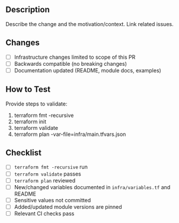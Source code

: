 ## Description

Describe the change and the motivation/context. Link related issues.

## Changes
- [ ] Infrastructure changes limited to scope of this PR
- [ ] Backwards compatible (no breaking changes)
- [ ] Documentation updated (README, module docs, examples)

## How to Test
Provide steps to validate:
1. terraform fmt -recursive
2. terraform init
3. terraform validate
4. terraform plan -var-file=infra/main.tfvars.json

## Checklist
- [ ] `terraform fmt -recursive` run
- [ ] `terraform validate` passes
- [ ] `terraform plan` reviewed
- [ ] New/changed variables documented in `infra/variables.tf` and README
- [ ] Sensitive values not committed
- [ ] Added/updated module versions are pinned
- [ ] Relevant CI checks pass
